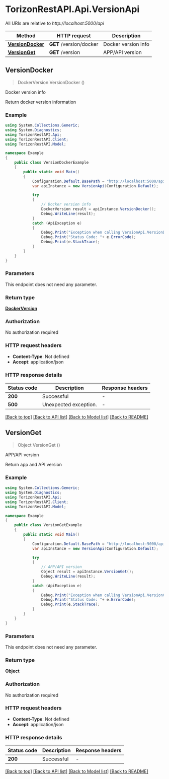 # TorizonRestAPI.Api.VersionApi

All URIs are relative to *http://localhost:5000/api*

Method | HTTP request | Description
------------- | ------------- | -------------
[**VersionDocker**](VersionApi.md#versiondocker) | **GET** /version/docker | Docker version info
[**VersionGet**](VersionApi.md#versionget) | **GET** /version | APP/API version



## VersionDocker

> DockerVersion VersionDocker ()

Docker version info

Return docker version information

### Example

```csharp
using System.Collections.Generic;
using System.Diagnostics;
using TorizonRestAPI.Api;
using TorizonRestAPI.Client;
using TorizonRestAPI.Model;

namespace Example
{
    public class VersionDockerExample
    {
        public static void Main()
        {
            Configuration.Default.BasePath = "http://localhost:5000/api";
            var apiInstance = new VersionApi(Configuration.Default);

            try
            {
                // Docker version info
                DockerVersion result = apiInstance.VersionDocker();
                Debug.WriteLine(result);
            }
            catch (ApiException e)
            {
                Debug.Print("Exception when calling VersionApi.VersionDocker: " + e.Message );
                Debug.Print("Status Code: "+ e.ErrorCode);
                Debug.Print(e.StackTrace);
            }
        }
    }
}
```

### Parameters

This endpoint does not need any parameter.

### Return type

[**DockerVersion**](DockerVersion.md)

### Authorization

No authorization required

### HTTP request headers

- **Content-Type**: Not defined
- **Accept**: application/json


### HTTP response details
| Status code | Description | Response headers |
|-------------|-------------|------------------|
| **200** | Successful |  -  |
| **500** | Unexpected exception. |  -  |

[[Back to top]](#)
[[Back to API list]](../README.md#documentation-for-api-endpoints)
[[Back to Model list]](../README.md#documentation-for-models)
[[Back to README]](../README.md)


## VersionGet

> Object VersionGet ()

APP/API version

Return app and API version

### Example

```csharp
using System.Collections.Generic;
using System.Diagnostics;
using TorizonRestAPI.Api;
using TorizonRestAPI.Client;
using TorizonRestAPI.Model;

namespace Example
{
    public class VersionGetExample
    {
        public static void Main()
        {
            Configuration.Default.BasePath = "http://localhost:5000/api";
            var apiInstance = new VersionApi(Configuration.Default);

            try
            {
                // APP/API version
                Object result = apiInstance.VersionGet();
                Debug.WriteLine(result);
            }
            catch (ApiException e)
            {
                Debug.Print("Exception when calling VersionApi.VersionGet: " + e.Message );
                Debug.Print("Status Code: "+ e.ErrorCode);
                Debug.Print(e.StackTrace);
            }
        }
    }
}
```

### Parameters

This endpoint does not need any parameter.

### Return type

**Object**

### Authorization

No authorization required

### HTTP request headers

- **Content-Type**: Not defined
- **Accept**: application/json


### HTTP response details
| Status code | Description | Response headers |
|-------------|-------------|------------------|
| **200** | Successful |  -  |

[[Back to top]](#)
[[Back to API list]](../README.md#documentation-for-api-endpoints)
[[Back to Model list]](../README.md#documentation-for-models)
[[Back to README]](../README.md)

